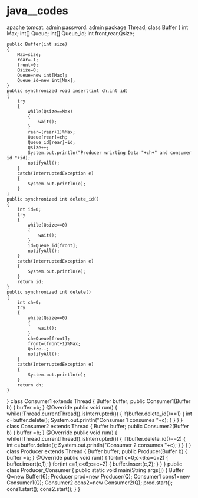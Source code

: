 # java__codes

apache tomcat: admin
password: admin
package Thread;
class Buffer
{
    int Max;
    int[] Queue;
    int[] Queue_id;
    int front,rear,Qsize;
    
    public Buffer(int size)
    {
        Max=size;
        rear=-1;
        front=0;
        Qsize=0;
        Queue=new int[Max];
        Queue_id=new int[Max];
    }
    public synchronized void insert(int ch,int id)
    {
        try
        {
            while(Qsize==Max)
            {
                wait();
            }
            rear=(rear+1)%Max;
            Queue[rear]=ch;
            Queue_id[rear]=id;
            Qsize++;
            System.out.println("Producer wrirting Data "+ch+" and consumer id "+id);
            notifyAll();
        }
        catch(InterruptedException e)
        {
            System.out.println(e);
        }
    }
    public synchronized int delete_id()
    {
        int id=0;
        try
        {
            while(Qsize==0)
            {
                wait();
            }
            id=Queue_id[front];
            notifyAll();
        }
        catch(InterruptedException e)
        {
            System.out.println(e);
        }
        return id;
    }
    public synchronized int delete()
    {
        int ch=0;
        try
        {
            while(Qsize==0)
            {
                wait();
            }
            ch=Queue[front];
            front=(front+1)%Max;
            Qsize--;
            notifyAll();
        }
        catch(InterruptedException e)
        {
            System.out.println(e);
        }
        return ch;
    }
}
class Consumer1 extends Thread
{
    Buffer buffer;
    public Consumer1(Buffer b)
    {
        buffer =b;
    }
    @Override
    public void run()
    {
        while(!Thread.currentThread().isInterrupted())
        {
            if(buffer.delete_id()==1)
            {
                int c=buffer.delete();
                System.out.println("Consumer 1 consumes "+c);
            }
        }
    }
}
class Consumer2 extends Thread
{
    Buffer buffer;
    public Consumer2(Buffer b)
    {
        buffer =b;
    }
    @Override
    public void run()
    {
        while(!Thread.currentThread().isInterrupted())
        {
            if(buffer.delete_id()==2)
            {
                int c=buffer.delete();
                System.out.println("Consumer 2 consumes "+c);
            }
        }
    }
}
class Producer extends Thread
{
    Buffer buffer;
    public Producer(Buffer b)
    {
        buffer =b;
    }
    @Override
    public void run()
    {
        for(int c=0;c<6;c=c+2)
        {
            buffer.insert(c,1);
        }
        for(int c=1;c<6;c=c+2)
        {
            buffer.insert(c,2);
        }
    }
}
public class Producer_Consumer 
{
    public static void main(String args[])
    {
        Buffer Q=new Buffer(6);
        Producer prod=new Producer(Q);
        Consumer1 cons1=new Consumer1(Q);
        Consumer2 cons2=new Consumer2(Q);
        prod.start();
        cons1.start();
        cons2.start();
    }
}
